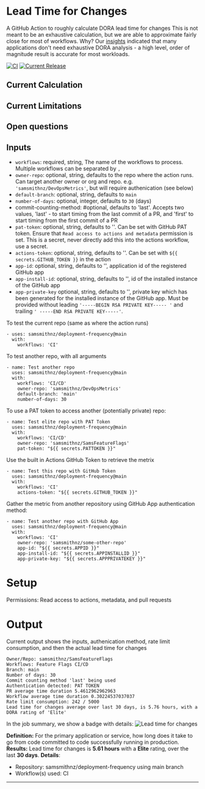 # Lead Time for Changes
A GitHub Action to roughly calculate DORA lead time for changes This is not meant to be an exhaustive calculation, but we are able to approximate fairly close for most  of workflows. Why? Our [insights](https://samlearnsazure.blog/2022/08/23/my-insights-about-measuring-dora-devops-metrics-and-how-you-can-learn-from-my-mistakes/) indicated that many applications don't need exhaustive DORA analysis - a high level, order of magnitude result is accurate for most workloads. 

[![CI](https://github.com/samsmithnz/lead-time-for-changes/actions/workflows/workflow.yml/badge.svg)](https://github.com/samsmithnz/lead-time-for-changes/actions/workflows/workflow.yml)
[![Current Release](https://img.shields.io/github/release/samsmithnz/lead-time-for-changes/all.svg)](https://github.com/samsmithnz/lead-time-for-changes/releases)

## Current Calculation

## Current Limitations

## Open questions

## Inputs
- `workflows`: required, string, The name of the workflows to process. Multiple workflows can be separated by `,` 
- `owner-repo`: optional, string, defaults to the repo where the action runs. Can target another owner or org and repo. e.g. `'samsmithnz/DevOpsMetrics'`, but will require authenication (see below)
- `default-branch`: optional, string, defaults to `main` 
- `number-of-days`: optional, integer, defaults to `30` (days)
- commit-counting-method: #optional, defaults to 'last'. Accepts two values, 'last' - to start timing from the last commit of a PR, and 'first' to start timing from the first commit of a PR
- `pat-token`: optional, string, defaults to ''. Can be set with GitHub PAT token. Ensure that `Read access to actions and metadata` permission is set. This is a secret, never directly add this into the actions workflow, use a secret.
- `actions-token`: optional, string, defaults to ''. Can be set with `${{ secrets.GITHUB_TOKEN }}` in the action
- `app-id`: optional, string, defaults to '', application id of the registered GitHub app
- `app-install-id`: optional, string, defaults to '', id of the installed instance of the GitHub app
- `app-private-key` optional, string, defaults to '', private key which has been generated for the installed instance of the GitHub app. Must be provided without leading `'-----BEGIN RSA PRIVATE KEY----- '` and trailing `' -----END RSA PRIVATE KEY-----'`.

To test the current repo (same as where the action runs)
```
- uses: samsmithnz/deployment-frequency@main
  with:
    workflows: 'CI'
```

To test another repo, with all arguments
```
- name: Test another repo
  uses: samsmithnz/deployment-frequency@main
  with:
    workflows: 'CI/CD'
    owner-repo: 'samsmithnz/DevOpsMetrics'
    default-branch: 'main'
    number-of-days: 30
```

To use a PAT token to access another (potentially private) repo:
```
- name: Test elite repo with PAT Token
  uses: samsmithnz/deployment-frequency@main
  with:
    workflows: 'CI/CD'
    owner-repo: 'samsmithnz/SamsFeatureFlags'
    pat-token: "${{ secrets.PATTOKEN }}"
```

Use the built in Actions GitHub Token to retrieve the metrix 
```
- name: Test this repo with GitHub Token
  uses: samsmithnz/deployment-frequency@main
  with:
    workflows: 'CI'
    actions-token: "${{ secrets.GITHUB_TOKEN }}"
```

Gather the metric from another repository using GitHub App authentication method:
```
- name: Test another repo with GitHub App
  uses: samsmithnz/deployment-frequency@main
  with:
    workflows: 'CI'
    owner-repo: 'samsmithnz/some-other-repo'
    app-id: "${{ secrets.APPID }}"
    app-install-id: "${{ secrets.APPINSTALLID }}"
    app-private-key: "${{ secrets.APPPRIVATEKEY }}"
```

# Setup
Permissions: Read access to actions, metadata, and pull requests

# Output

Current output shows the inputs, authenication method, rate limit consumption, and then the actual lead time for changes
```
Owner/Repo: samsmithnz/SamsFeatureFlags
Workflows: Feature Flags CI/CD
Branch: main
Number of days: 30
Commit counting method 'last' being used
Authentication detected: PAT TOKEN
PR average time duration 5.4612962962963
Workflow average time duration 0.30224537037037
Rate limit consumption: 242 / 5000
Lead time for changes average over last 30 days, is 5.76 hours, with a DORA rating of 'Elite'
```

In the job summary, we show a badge with details:
 ![Lead time for changes](https://img.shields.io/badge/frequency-5.61%20hours-green?logo=github&label=Lead%20time%20for%20changes)
 
 **Definition:** For the primary application or service, how long does it take to go from code committed to code successfully running in production.
 **Results:** Lead time for changes is **5.61 hours** with a **Elite** rating, over the last **30 days**.
 **Details**:
 - Repository: samsmithnz/deployment-frequency using main branch
 - Workflow(s) used: CI
 ---

